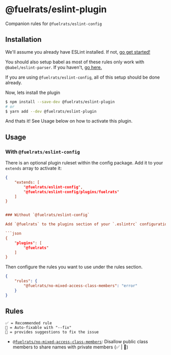 # @fuelrats/eslint-plugin

Companion rules for `@fuelrats/eslint-config`

## Installation

We'll assume you already have ESLint installed. If not, [go get started!](https://eslint.org/docs/user-guide/getting-started)

You should also setup babel as most of these rules only work with `@babel/eslint-parser`. If you haven't, [go here.](https://github.com/babel/babel/tree/main/eslint/babel-eslint-parser)

If you are using `@fuelrats/eslint-config`, all of this setup should be done already.

Now, lets install the plugin

```bash
$ npm install --save-dev @fuelrats/eslint-plugin
# or
$ yarn add --dev @fuelrats/eslint-plugin
```

And thats it! See Usage below on how to activate this plugin.

## Usage

### With `@fuelrats/eslint-config`

There is an optional plugin ruleset within the config package. Add it to your `extends` array to activate it:

```json
{
    "extends: [
        "@fuelrats/eslint-config",
        "@fuelrats/eslint-config/plugins/fuelrats"
    ]
}


### Without `@fuelrats/eslint-config`

Add `@fuelrats` to the plugins section of your `.eslintrc` configuration file. You can omit the `eslint-plugin-` prefix:

```json
{
    "plugins": [
        "@fuelrats"
    ]
}
```

Then configure the rules you want to use under the rules section.

```json
{
    "rules": {
        "@fuelrats/no-mixed-access-class-members": "error"
    }
}
```

## Rules
```
✅ = Recommended rule
🔧 = Auto-fixable with "--fix"
💭 = provides suggestions to fix the issue
```
- [`@fuelrats/no-mixed-access-class-members`]: Disallow public class members to share names with private members  (✅ | 💭)


[`@fuelrats/no-mixed-access-class-members`]: docs/rules/no-mixed-access-class-members.md
